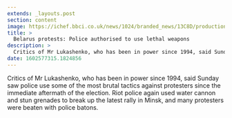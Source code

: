 ```yaml
--- 
extends: _layouts.post 
section: content 
image: https://ichef.bbci.co.uk/news/1024/branded_news/13C8D/production/_114873018_mediaitem114873017.jpg 
title: > 
  Belarus protests: Police authorised to use lethal weapons 
description: > 
  Critics of Mr Lukashenko, who has been in power since 1994, said Sunday saw police use some of the most brutal tactics against protesters since the immediate aftermath of the election.Riot police again used water cannon and stun grenades to break up the latest rally in Minsk, and many protesters were beaten with police batons. 
date: 1602577315.1824856 
--- 
```

Critics of Mr Lukashenko, who has been in power since 1994, said Sunday saw police use some of the most brutal tactics against protesters since the immediate aftermath of the election. Riot police again used water cannon and stun grenades to break up the latest rally in Minsk, and many protesters were beaten with police batons.